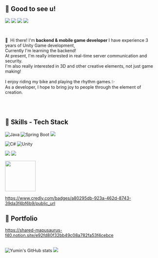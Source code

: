 ## 🤞 Good to see u!
<p>
  <a href="https://velog.io/@doyaguri/posts" target="_blank"><img src="https://img.shields.io/badge/Tech_Blog_Current-DD0B78?style=flat-square&logo=GitHub%20Sponsors&logoColor=white"/></a>
  <a href="https://creativedeveloper.tistory.com/" target="_blank"><img src="https://img.shields.io/badge/Tech_Blog_Old-DD0B78?style=flat-square&logo=GitHub%20Sponsors&logoColor=white"/></a>
  <a href="https://www.instagram.com/brunch.dev_kr/" target="_blank"><img src="https://img.shields.io/badge/Insta-E4405F?style=flat-square&logo=Instagram&logoColor=white"/></a>
  <a href="mailto:nationmilo@gmail.com" target="_blank"><img src="https://img.shields.io/badge/nationmilo@gmail.com-EA4335?style=flat-square&logo=Gmail&logoColor=white"/></a>
</p>

<br>

<p>
  👋&nbsp; Hi there! I'm <b>backend & mobile game developer</b>
  I have experience 3 years of Unity Game development,</br>
  Currently I'm learning the backend!<br/>
  At present, I'm really interested in real-time server communication and security.<br/>
  I'm also really interested in 3D and other creative elements, not just game making!<br/><br/>
  I enjoy riding my bike and playing the rhythm games.✨ <br/>
  As a developer, I hope to bring joy to people through the element of creation. <br/><br/>
</p>

<br>

## 💪 Skills - Tech Stack
![Java](https://img.shields.io/badge/java-%23ED8B00.svg?style=for-the-badge&logo=openjdk&logoColor=white)
![Spring Boot](https://img.shields.io/badge/SpringBoot-6DB33F?style=for-the-badge&logo=spring&logoColor=white)
<img src="https://img.shields.io/badge/Gradle-02303A?style=for-the-badge&logo=Gradle&logoColor=white">

![C#](https://img.shields.io/badge/csharp-%23512BD4.svg?style=for-the-badge&logo=csharp&logoColor=white)
![Unity](https://img.shields.io/badge/Unity-%23000000.svg?style=for-the-badge&logo=Unity&logoColor=white)

<p>
      <img src="https://img.shields.io/badge/Git-F05032?style=for-the-badge&logo=Git&logoColor=white">
      <img src="https://img.shields.io/badge/github-181717?style=for-the-badge&logo=github&logoColor=white">
</p>

<img src="https://github.com/user-attachments/assets/e62dabed-8928-46d7-af80-5afc9c3a0ad5" width="100" height="100">

https://www.credly.com/badges/a80295db-923a-462d-8743-39da3f4bf6b9/public_url
<br>

## 🌟 Portfolio
https://shared-mapusaurus-f40.notion.site/e92fd80f32bb49c08a782fa53f4cebce
<br><br>

![Yumin's GitHub stats](https://github-readme-stats.vercel.app/api?username=YuminJo&show_icons=true&theme=radical)
<img src="https://github-readme-stats.vercel.app/api/top-langs/?username=YuminJo&layout=compact&theme=dark"/>
